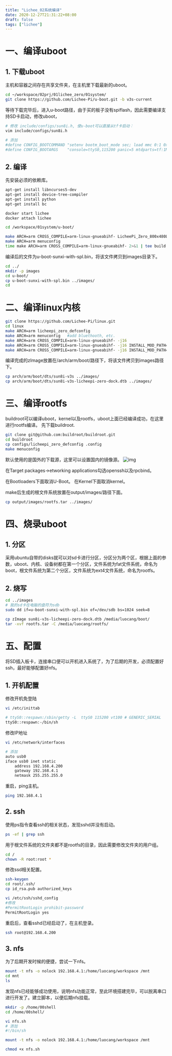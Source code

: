 ```yaml
---
title: "Lichee_02系统编译"
date: 2020-12-27T21:31:22+08:00
draft: false
tags: ["lichee"]
---
```


# 一、编译uboot
## 1. 下载uboot
主机和容器之间存在共享文件夹，在主机里下载最新的uboot。
```bash
cd ~/workspace/02prj/01lichee_zero/01system/
git clone https://github.com/Lichee-Pi/u-boot.git -b v3s-current
```
等待下载完毕后，进入u-boot路径，由于买的板子没有spiflash，因此需要编译支持SD卡启动，修改uboot，

```bash
# 修改 include/configs/sun8i.h, 使u-boot可以直接从tf卡启动：
vim include/configs/sun8i.h

# 添加
#define CONFIG_BOOTCOMMAND "setenv bootm_boot_mode sec; load mmc 0:1 0x41000000 zImage; load mmc 0:1 0x41800000 sun8i-v3s-licheepi-zero-dock.dtb; bootz 0x41000000 - 0x41800000;"
#define CONFIG_BOOTARGS    "console=ttyS0,115200 panic=5 mtdparts=tf:1M(uboot),64k(dtb),4M(kernel),-(rootfs) rootwait root=/dev/mmcblk0p2 earlyprintk rw  vt.global_cursor_default=0"

```

## 2. 编译
先安装必须的依赖库。
```bash
apt-get install libncurses5-dev
apt-get install device-tree-compiler
apt-get install python
apt-get install bc

```

```bash
docker start lichee 
docker attach lichee

cd /workspace/01system/u-boot/

make ARCH=arm CROSS_COMPILE=arm-linux-gnueabihf- LicheePi_Zero_800x480LCD_defconfig
make ARCH=arm menuconfig
time make ARCH=arm CROSS_COMPILE=arm-linux-gnueabihf- 2>&1 | tee build.log
```

编译后的文件为u-boot-sunxi-with-spl.bin，将该文件拷贝到images目录下。
```bash
cd ../
mkdir -p images
cd u-boot/
cp u-boot-sunxi-with-spl.bin ../images/
cd 
```

# 二、编译linux内核
```bash
git clone https://github.com/Lichee-Pi/linux.git
cd linux
make ARCH=arm licheepi_zero_defconfig
make ARCH=arm menuconfig   #add bluethooth, etc.
make ARCH=arm CROSS_COMPILE=arm-linux-gnueabihf- -j16
make ARCH=arm CROSS_COMPILE=arm-linux-gnueabihf- -j16 INSTALL_MOD_PATH=out modules
make ARCH=arm CROSS_COMPILE=arm-linux-gnueabihf- -j16 INSTALL_MOD_PATH=out modules_install
```
编译完成的zImage放置在/arch/arm/boot/路径下，将该文件拷贝到images路径下。

```bash
cp arch/arm/boot/dts/sun8i-v3s ../images/
cp arch/arm/boot/dts/sun8i-v3s-licheepi-zero-dock.dtb ../images/
```

# 三、编译rootfs
buildroot可以编译uboot，kernel以及rootfs，uboot上面已经编译成功，在这里进行rootfs编译。
先下载buildroot.

```bash
git clone git@github.com:buildroot/buildroot.git
cd buildroot
cp configs/licheepi_zero_defconfig .config
make menuconfig
```

默认使用的是国外的下载源，这里可以设置国内的镜像源。
![img](../images/pic1.png)

在Target packages->etworking applications勾选openssh以及rpcbind。

在Bootloaders下面取消U-Boot。
在Kernel下面取消kernel。

make后生成的根文件系统放置在output/images/路径下面。
```bash
cp output/images/rootfs.tar ../images/
```

# 四、烧录uboot

## 1. 分区

采用ubuntu自带的disks就可以对sd卡进行分区，分区分为两个区，根据上面的参数，uboot、内核、设备树都在第一个分区，文件系统为fat文件系统，命名为boot，根文件系统为第二个分区，文件系统为ext4文件系统，命名为rootfs。


## 2. 烧写
```bash
cd ../images
# 我的sd卡在电脑的盘符为sdb
sudo dd if=u-boot-sunxi-with-spl.bin of=/dev/sdb bs=1024 seek=8

cp zImage sun8i-v3s-licheepi-zero-dock.dtb /media/luocang/boot/
tar -xvf rootfs.tar -C /media/luocang/rootfs/
```

# 五、配置
将SD插入板卡，连接串口便可以开机进入系统了，为了后期的开发，必须配置好ssh，最好能够配置好nfs。

## 1. 开机配置
修改开机免登陆
```bash
vi /etc/inittab

# ttyS0::respawn:/sbin/getty -L  ttyS0 115200 vt100 # GENERIC_SERIAL
ttyS0::respawn:-/bin/sh 
```

修改IP地址
```bash
vi /etc/network/interfaces 

# 添加
auto usb0
iface usb0 inet static   
    address 192.168.4.200
    gateway 192.168.4.1
    netmask 255.255.255.0
```
重启，ping主机。
```bash
ping 192.168.4.1
```

## 2. ssh
使用ps指令查看ssh的相关状态，发现sshd并没有启动。
```bash
ps -ef | grep ssh
```

用于根文件系统的文件夹都不是rootfs的目录，因此需要修改文件夹的用户组。
```bash
cd /
chown -R root:root *
```

修改ssd相关配置。
```bash
ssh-keygen 
cd root/.ssh/
cp id_rsa.pub authorized_keys

vi /etc/ssh/sshd_config
#修改
#PermitRootLogin prohibit-password
PermitRootLogin yes
```
重启后，查看sshd已经启动了，在主机登录。
```bash
ssh root@192.168.4.200
```

## 3. nfs
为了后期开发时候的便捷，尝试一下nfs。
```bash
mount -t nfs -o nolock 192.168.4.1:/home/luocang/workspace /mnt
cd mnt
ls
```
发现nfs已经能够成功使用，说明nfs功能正常，至此环境搭建完毕，可以脱离串口进行开发了。建立脚本，以便后期nfs挂载。
```bash
mkdir -p /home/00shell
cd /home/00shell/

vi nfs.sh
# 添加
#!/bin/sh

mount -t nfs -o nolock 192.168.4.1:/home/luocang/workspace /mnt

chmod +x nfs.sh 
```






